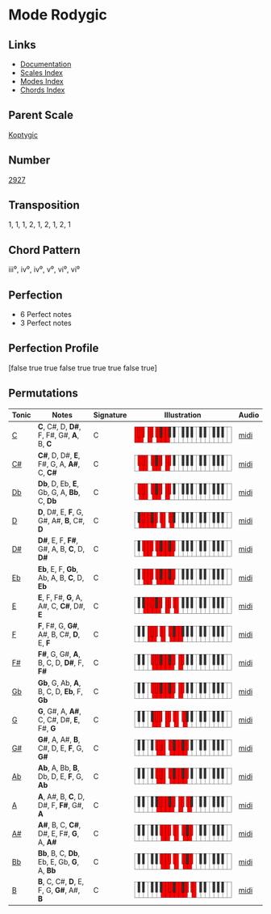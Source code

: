 # Mode Rodygic

## Links

- [Documentation](README.md)
- [Scales Index](Scales.md)
- [Modes Index](Modes.md)
- [Chords Index](Chords.md)

## Parent Scale

[Koptygic](ScaleKoptygic.md)

## Number

[2927](https://ianring.com/musictheory/scales/2927)

## Transposition

1, 1, 1, 2, 1, 2, 1, 2, 1

## Chord Pattern

iii⁰, iv⁰, iv⁰, v⁰, vi⁰, vi⁰

## Perfection

- 6 Perfect notes
- 3 Perfect notes

## Perfection Profile

[false true true false true true true false true]

## Permutations

| Tonic | Notes | Signature | Illustration | Audio |
|-------|-------|-----------|--------------|-------|
| [C](ModeCNaturalRodygic.md) | **C**, C#, D, **D#**, F, F#, G#, **A**, B, **C** | C | ![CNaturalRodygic](ModeCNaturalRodygic.png) | [midi](https://github.com/edipermadi/music/blob/main/docs/ModeCNaturalRodygic.mid?raw=true) |
| [C#](ModeCSharpRodygic.md) | **C#**, D, D#, **E**, F#, G, A, **A#**, C, **C#** | C | ![CSharpRodygic](ModeCSharpRodygic.png) | [midi](https://github.com/edipermadi/music/blob/main/docs/ModeCSharpRodygic.mid?raw=true) |
| [Db](ModeDFlatRodygic.md) | **Db**, D, Eb, **E**, Gb, G, A, **Bb**, C, **Db** | C | ![DFlatRodygic](ModeDFlatRodygic.png) | [midi](https://github.com/edipermadi/music/blob/main/docs/ModeDFlatRodygic.mid?raw=true) |
| [D](ModeDNaturalRodygic.md) | **D**, D#, E, **F**, G, G#, A#, **B**, C#, **D** | C | ![DNaturalRodygic](ModeDNaturalRodygic.png) | [midi](https://github.com/edipermadi/music/blob/main/docs/ModeDNaturalRodygic.mid?raw=true) |
| [D#](ModeDSharpRodygic.md) | **D#**, E, F, **F#**, G#, A, B, **C**, D, **D#** | C | ![DSharpRodygic](ModeDSharpRodygic.png) | [midi](https://github.com/edipermadi/music/blob/main/docs/ModeDSharpRodygic.mid?raw=true) |
| [Eb](ModeEFlatRodygic.md) | **Eb**, E, F, **Gb**, Ab, A, B, **C**, D, **Eb** | C | ![EFlatRodygic](ModeEFlatRodygic.png) | [midi](https://github.com/edipermadi/music/blob/main/docs/ModeEFlatRodygic.mid?raw=true) |
| [E](ModeENaturalRodygic.md) | **E**, F, F#, **G**, A, A#, C, **C#**, D#, **E** | C | ![ENaturalRodygic](ModeENaturalRodygic.png) | [midi](https://github.com/edipermadi/music/blob/main/docs/ModeENaturalRodygic.mid?raw=true) |
| [F](ModeFNaturalRodygic.md) | **F**, F#, G, **G#**, A#, B, C#, **D**, E, **F** | C | ![FNaturalRodygic](ModeFNaturalRodygic.png) | [midi](https://github.com/edipermadi/music/blob/main/docs/ModeFNaturalRodygic.mid?raw=true) |
| [F#](ModeFSharpRodygic.md) | **F#**, G, G#, **A**, B, C, D, **D#**, F, **F#** | C | ![FSharpRodygic](ModeFSharpRodygic.png) | [midi](https://github.com/edipermadi/music/blob/main/docs/ModeFSharpRodygic.mid?raw=true) |
| [Gb](ModeGFlatRodygic.md) | **Gb**, G, Ab, **A**, B, C, D, **Eb**, F, **Gb** | C | ![GFlatRodygic](ModeGFlatRodygic.png) | [midi](https://github.com/edipermadi/music/blob/main/docs/ModeGFlatRodygic.mid?raw=true) |
| [G](ModeGNaturalRodygic.md) | **G**, G#, A, **A#**, C, C#, D#, **E**, F#, **G** | C | ![GNaturalRodygic](ModeGNaturalRodygic.png) | [midi](https://github.com/edipermadi/music/blob/main/docs/ModeGNaturalRodygic.mid?raw=true) |
| [G#](ModeGSharpRodygic.md) | **G#**, A, A#, **B**, C#, D, E, **F**, G, **G#** | C | ![GSharpRodygic](ModeGSharpRodygic.png) | [midi](https://github.com/edipermadi/music/blob/main/docs/ModeGSharpRodygic.mid?raw=true) |
| [Ab](ModeAFlatRodygic.md) | **Ab**, A, Bb, **B**, Db, D, E, **F**, G, **Ab** | C | ![AFlatRodygic](ModeAFlatRodygic.png) | [midi](https://github.com/edipermadi/music/blob/main/docs/ModeAFlatRodygic.mid?raw=true) |
| [A](ModeANaturalRodygic.md) | **A**, A#, B, **C**, D, D#, F, **F#**, G#, **A** | C | ![ANaturalRodygic](ModeANaturalRodygic.png) | [midi](https://github.com/edipermadi/music/blob/main/docs/ModeANaturalRodygic.mid?raw=true) |
| [A#](ModeASharpRodygic.md) | **A#**, B, C, **C#**, D#, E, F#, **G**, A, **A#** | C | ![ASharpRodygic](ModeASharpRodygic.png) | [midi](https://github.com/edipermadi/music/blob/main/docs/ModeASharpRodygic.mid?raw=true) |
| [Bb](ModeBFlatRodygic.md) | **Bb**, B, C, **Db**, Eb, E, Gb, **G**, A, **Bb** | C | ![BFlatRodygic](ModeBFlatRodygic.png) | [midi](https://github.com/edipermadi/music/blob/main/docs/ModeBFlatRodygic.mid?raw=true) |
| [B](ModeBNaturalRodygic.md) | **B**, C, C#, **D**, E, F, G, **G#**, A#, **B** | C | ![BNaturalRodygic](ModeBNaturalRodygic.png) | [midi](https://github.com/edipermadi/music/blob/main/docs/ModeBNaturalRodygic.mid?raw=true) |
